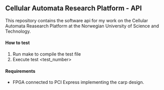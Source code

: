 ## Cellular Automata Research Platform - API

This repository contains the software api for my work on the Cellular Automata Reasearch Platform at the Norwegian University of Science and Technology.

#### How to test
1. Run make to compile the test file
2. Execute test <test_number>

#### Requirements
* FPGA connected to PCI Express implementing the carp design.
